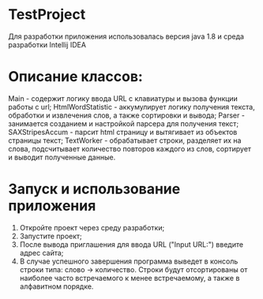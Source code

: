 # TestProject
Для разработки приложения использовалась версия java 1.8 и среда разработки Intellij IDEA

# Описание классов:
Main - содержит логику ввода URL с клавиатуры и вызова функции работы с url;
HtmlWordStatistic - аккумулирует логику получения текста, обработки и извлечения слов, а также сортировки и вывода;
Parser - занимается созданием и настройкой парсера для получения текст;
SAXStripesAccum - парсит html страницу и вытягивает из объектов страницы текст;
TextWorker - обрабатывает строки, разделяет их на слова, подсчитывает количество повторов каждого из слов, сортирует и выводит полученные данные.

# Запуск и использование приложения
  1. Откройте проект через среду разработки;
  2. Запустите проект;
  3. После вывода приглашения для ввода URL ("Input URL:") введите адрес сайта;
  4. В случае успешного завершения программа выведет в консоль строки типа: слово -> количество. 
    Строки будут отсортированы от наиболее часто встречаемого к менее встречаемому, а также в алфавитном порядке.

